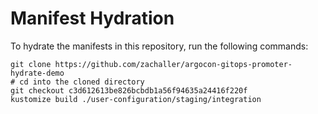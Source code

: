 # Manifest Hydration

To hydrate the manifests in this repository, run the following commands:

```shell
git clone https://github.com/zachaller/argocon-gitops-promoter-hydrate-demo
# cd into the cloned directory
git checkout c3d612613be826bcbdb1a56f94635a24416f220f
kustomize build ./user-configuration/staging/integration
```
